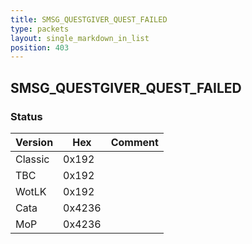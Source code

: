 ```yaml
---
title: SMSG_QUESTGIVER_QUEST_FAILED
type: packets
layout: single_markdown_in_list
position: 403
---
```


## SMSG_QUESTGIVER_QUEST_FAILED

### Status

Version    | Hex        | Comment
---------- | ---------- | ---------- 
Classic    | 0x192      | 
TBC        | 0x192      | 
WotLK      | 0x192      | 
Cata       | 0x4236     | 
MoP        | 0x4236     | 